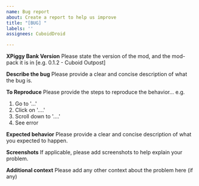 ```yaml
---
name: Bug report
about: Create a report to help us improve
title: "[BUG] "
labels: ''
assignees: CuboidDroid

---
```


**XPiggy Bank Version**
Please state the version of the mod, and the mod-pack it is in [e.g. 0.1.2 - Cuboid Outpost]

**Describe the bug**
Please provide a clear and concise description of what the bug is.

**To Reproduce**
Please provide the steps to reproduce the behavior... e.g.
1. Go to '...'
2. Click on '....'
3. Scroll down to '....'
4. See error

**Expected behavior**
Please provide a clear and concise description of what you expected to happen.

**Screenshots**
If applicable, please add screenshots to help explain your problem.

**Additional context**
Please add any other context about the problem here (if any)
